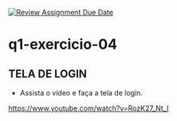 [![Review Assignment Due Date](https://classroom.github.com/assets/deadline-readme-button-22041afd0340ce965d47ae6ef1cefeee28c7c493a6346c4f15d667ab976d596c.svg)](https://classroom.github.com/a/0flMVdoY)

# q1-exercicio-04

## TELA DE LOGIN


 - Assista o vídeo e faça a tela de login.

https://www.youtube.com/watch?v=RozK27_Nt_I
